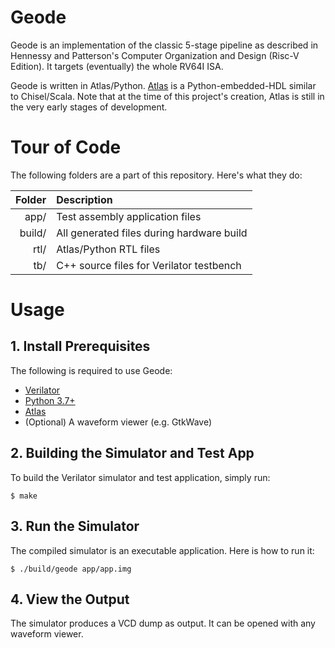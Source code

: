 # Geode

Geode is an implementation of the classic 5-stage pipeline as described in Hennessy and Patterson's Computer Organization and Design (Risc-V Edition). It targets (eventually) the whole RV64I ISA.

Geode is written in Atlas/Python. [Atlas](https://github.com/medav/atlas) is a Python-embedded-HDL similar to Chisel/Scala. Note that at the time of this project's creation, Atlas is still in the very early stages of development.

# Tour of Code
The following folders are a part of this repository. Here's what they do:

| Folder | Description                               |
|-------:|:------------------------------------------|
| app/   | Test assembly application files           |
| build/ | All generated files during hardware build |
| rtl/   | Atlas/Python RTL files                    |
| tb/    | C++ source files for Verilator testbench  |


# Usage
## 1. Install Prerequisites
The following is required to use Geode:
* [Verilator](https://www.veripool.org/projects/verilator/wiki/Installing)
* [Python 3.7+](https://www.python.org)
* [Atlas](https://github.com/medav/atlas)
* (Optional) A waveform viewer (e.g. GtkWave)

## 2. Building the Simulator and Test App
To build the Verilator simulator and test application, simply run:

```
$ make
```

## 3. Run the Simulator
The compiled simulator is an executable application. Here is how to run it:

```
$ ./build/geode app/app.img
```

## 4. View the Output
The simulator produces a VCD dump as output. It can be opened with any waveform viewer.
